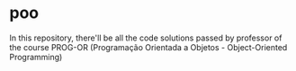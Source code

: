 # poo
In this repository, there'll be all the code solutions passed by professor of the course PROG-OR (Programação Orientada a Objetos - Object-Oriented Programming)
